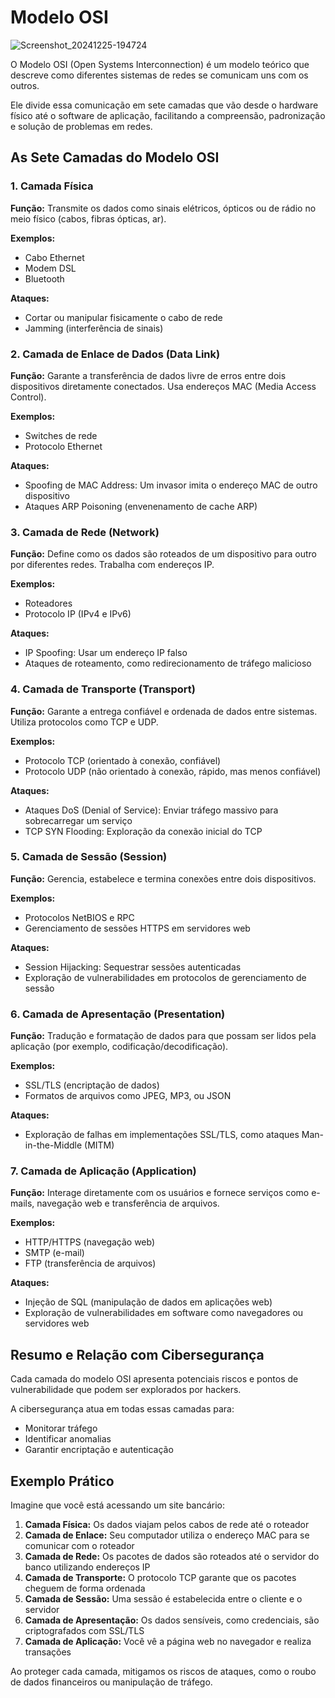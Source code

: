 # Modelo OSI

![Screenshot_20241225-194724](https://github.com/user-attachments/assets/de5a1955-5c46-495f-a412-18cfae816e9a)


O Modelo OSI (Open Systems Interconnection) é um modelo teórico que descreve como diferentes sistemas de redes se comunicam uns com os outros.

Ele divide essa comunicação em sete camadas que vão desde o hardware físico até o software de aplicação, facilitando a compreensão, padronização e solução de problemas em redes.

## As Sete Camadas do Modelo OSI

### 1. Camada Física

**Função:** Transmite os dados como sinais elétricos, ópticos ou de rádio no meio físico (cabos, fibras ópticas, ar).

**Exemplos:**
- Cabo Ethernet
- Modem DSL
- Bluetooth

**Ataques:**
- Cortar ou manipular fisicamente o cabo de rede
- Jamming (interferência de sinais)

### 2. Camada de Enlace de Dados (Data Link)

**Função:** Garante a transferência de dados livre de erros entre dois dispositivos diretamente conectados. Usa endereços MAC (Media Access Control).

**Exemplos:**
- Switches de rede
- Protocolo Ethernet

**Ataques:**
- Spoofing de MAC Address: Um invasor imita o endereço MAC de outro dispositivo
- Ataques ARP Poisoning (envenenamento de cache ARP)

### 3. Camada de Rede (Network)

**Função:** Define como os dados são roteados de um dispositivo para outro por diferentes redes. Trabalha com endereços IP.

**Exemplos:**
- Roteadores
- Protocolo IP (IPv4 e IPv6)

**Ataques:**
- IP Spoofing: Usar um endereço IP falso
- Ataques de roteamento, como redirecionamento de tráfego malicioso

### 4. Camada de Transporte (Transport)

**Função:** Garante a entrega confiável e ordenada de dados entre sistemas. Utiliza protocolos como TCP e UDP.

**Exemplos:**
- Protocolo TCP (orientado à conexão, confiável)
- Protocolo UDP (não orientado à conexão, rápido, mas menos confiável)

**Ataques:**
- Ataques DoS (Denial of Service): Enviar tráfego massivo para sobrecarregar um serviço
- TCP SYN Flooding: Exploração da conexão inicial do TCP

### 5. Camada de Sessão (Session)

**Função:** Gerencia, estabelece e termina conexões entre dois dispositivos.

**Exemplos:**
- Protocolos NetBIOS e RPC
- Gerenciamento de sessões HTTPS em servidores web

**Ataques:**
- Session Hijacking: Sequestrar sessões autenticadas
- Exploração de vulnerabilidades em protocolos de gerenciamento de sessão

### 6. Camada de Apresentação (Presentation)

**Função:** Tradução e formatação de dados para que possam ser lidos pela aplicação (por exemplo, codificação/decodificação).

**Exemplos:**
- SSL/TLS (encriptação de dados)
- Formatos de arquivos como JPEG, MP3, ou JSON

**Ataques:**
- Exploração de falhas em implementações SSL/TLS, como ataques Man-in-the-Middle (MITM)

### 7. Camada de Aplicação (Application)

**Função:** Interage diretamente com os usuários e fornece serviços como e-mails, navegação web e transferência de arquivos.

**Exemplos:**
- HTTP/HTTPS (navegação web)
- SMTP (e-mail)
- FTP (transferência de arquivos)

**Ataques:**
- Injeção de SQL (manipulação de dados em aplicações web)
- Exploração de vulnerabilidades em software como navegadores ou servidores web

## Resumo e Relação com Cibersegurança

Cada camada do modelo OSI apresenta potenciais riscos e pontos de vulnerabilidade que podem ser explorados por hackers.

A cibersegurança atua em todas essas camadas para:
- Monitorar tráfego
- Identificar anomalias
- Garantir encriptação e autenticação

## Exemplo Prático

Imagine que você está acessando um site bancário:

1. **Camada Física:** Os dados viajam pelos cabos de rede até o roteador
2. **Camada de Enlace:** Seu computador utiliza o endereço MAC para se comunicar com o roteador
3. **Camada de Rede:** Os pacotes de dados são roteados até o servidor do banco utilizando endereços IP
4. **Camada de Transporte:** O protocolo TCP garante que os pacotes cheguem de forma ordenada
5. **Camada de Sessão:** Uma sessão é estabelecida entre o cliente e o servidor
6. **Camada de Apresentação:** Os dados sensíveis, como credenciais, são criptografados com SSL/TLS
7. **Camada de Aplicação:** Você vê a página web no navegador e realiza transações

Ao proteger cada camada, mitigamos os riscos de ataques, como o roubo de dados financeiros ou manipulação de tráfego.
